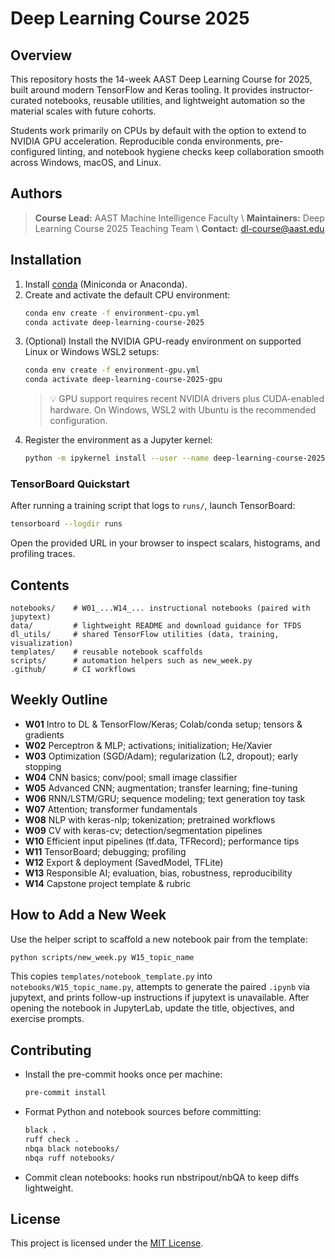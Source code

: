 # Deep Learning Course 2025

## Overview
This repository hosts the 14-week AAST Deep Learning Course for 2025, built around modern TensorFlow and Keras tooling. It provides instructor-curated notebooks, reusable utilities, and lightweight automation so the material scales with future cohorts.

Students work primarily on CPUs by default with the option to extend to NVIDIA GPU acceleration. Reproducible conda environments, pre-configured linting, and notebook hygiene checks keep collaboration smooth across Windows, macOS, and Linux.

## Authors
> **Course Lead:** AAST Machine Intelligence Faculty  \\
> **Maintainers:** Deep Learning Course 2025 Teaching Team  \\
> **Contact:** dl-course@aast.edu

## Installation
1. Install [conda](https://docs.conda.io/en/latest/miniconda.html) (Miniconda or Anaconda).
2. Create and activate the default CPU environment:
   ```bash
   conda env create -f environment-cpu.yml
   conda activate deep-learning-course-2025
   ```
3. (Optional) Install the NVIDIA GPU-ready environment on supported Linux or Windows WSL2 setups:
   ```bash
   conda env create -f environment-gpu.yml
   conda activate deep-learning-course-2025-gpu
   ```
   > 💡 GPU support requires recent NVIDIA drivers plus CUDA-enabled hardware. On Windows, WSL2 with Ubuntu is the recommended configuration.
4. Register the environment as a Jupyter kernel:
   ```bash
   python -m ipykernel install --user --name deep-learning-course-2025 --display-name "DL 2025"
   ```

### TensorBoard Quickstart
After running a training script that logs to `runs/`, launch TensorBoard:
```bash
tensorboard --logdir runs
```
Open the provided URL in your browser to inspect scalars, histograms, and profiling traces.

## Contents
```
notebooks/    # W01_...W14_... instructional notebooks (paired with jupytext)
data/         # lightweight README and download guidance for TFDS
dl_utils/     # shared TensorFlow utilities (data, training, visualization)
templates/    # reusable notebook scaffolds
scripts/      # automation helpers such as new_week.py
.github/      # CI workflows
```

## Weekly Outline
- **W01** Intro to DL & TensorFlow/Keras; Colab/conda setup; tensors & gradients
- **W02** Perceptron & MLP; activations; initialization; He/Xavier
- **W03** Optimization (SGD/Adam); regularization (L2, dropout); early stopping
- **W04** CNN basics; conv/pool; small image classifier
- **W05** Advanced CNN; augmentation; transfer learning; fine-tuning
- **W06** RNN/LSTM/GRU; sequence modeling; text generation toy task
- **W07** Attention; transformer fundamentals
- **W08** NLP with keras-nlp; tokenization; pretrained workflows
- **W09** CV with keras-cv; detection/segmentation pipelines
- **W10** Efficient input pipelines (tf.data, TFRecord); performance tips
- **W11** TensorBoard; debugging; profiling
- **W12** Export & deployment (SavedModel, TFLite)
- **W13** Responsible AI; evaluation, bias, robustness, reproducibility
- **W14** Capstone project template & rubric

## How to Add a New Week
Use the helper script to scaffold a new notebook pair from the template:
```bash
python scripts/new_week.py W15_topic_name
```
This copies `templates/notebook_template.py` into `notebooks/W15_topic_name.py`, attempts to generate the paired `.ipynb` via jupytext, and prints follow-up instructions if jupytext is unavailable. After opening the notebook in JupyterLab, update the title, objectives, and exercise prompts.

## Contributing
- Install the pre-commit hooks once per machine:
  ```bash
  pre-commit install
  ```
- Format Python and notebook sources before committing:
  ```bash
  black .
  ruff check .
  nbqa black notebooks/
  nbqa ruff notebooks/
  ```
- Commit clean notebooks: hooks run nbstripout/nbQA to keep diffs lightweight.

## License
This project is licensed under the [MIT License](https://opensource.org/licenses/MIT).
